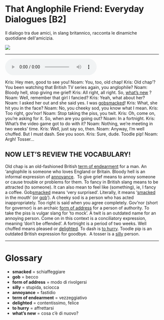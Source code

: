 # That Anglophile Friend: Everyday Dialogues   [B2]

Il dialogo tra due amici, in slang britannico, racconta le dinamiche quotidiane dell'amicizia.

![](That%20Anglophile%20Friend%20Everyday%20Dialogues.webp)

--------------

<div>
<audio controls autoplay>
    <source src="https:/raw.githubusercontent.com/dartie/speakup/main/2024-10/That%20Anglophile%20Friend%20Everyday%20Dialogues.mp3" type="audio/mpeg">
</audio>
</div>


Kris: Hey men, good to see you!
Noam: You, too, old chap!
Kris: Old chap’? You been watching that British TV series again, you anglophile?
Noam: Bloody hell, stop giving me grief!
Kris: All right, all right. So, [what’s new](## "cosa c’è di nuovo?") ?
Noam: Well, remember that girl I fancied?
Kris: Yeah, what about her?
Noam: I asked her out and she said yes. I was [gob](## "becco")[smacked](## "schiaffeggiare")!
Kris: What, she hit you in the face?
Noam: No, you cheeky sod, you know what I mean.
Kris: Too right, gov’nor!
Noam: Stop taking the piss, you twit.
Kris: Oh, come on, you’re asking for it. So, when are you going out?
Noam: In a fortnight.
Kris: What’s the video game got to do with it?
Noam: Nothing, we’re meeting in two weeks’ time.
Kris: Well, just say so, then.
Noam: Anyway, I’m well chuffed. But I must dash. See you soon.
Kris: Sure, dude. Toodle pip!
Noam: Argh! Tosser…

## NOW LET’S REVIEW THE VOCABULARY!
Old chap is an old-fashioned British [term of endearment](## "vezzeggiativo") for a man.
An ‘anglophile is someone who loves England or Britain.
Bloody hell is an informal expression of [annoyance](## "fastidio"). 
To give grief means to annoy someone or cause trouble or problems for them.
To fancy in British slang means to be attracted (to someone). It can also mean to feel like (something), ie, I fancy a coffee.
Gob[smacked](## "schiaffeggiare") means ‘very surprised’. Literally, it means ‘[smacked](## "schiaffeggiare") in the mouth’ (or [gob](## "becco")’).
A cheeky sod is a person who has acted inappropriately.
Too right is said when you agree completely.
Gov’nor (short for governor) is an archaic [form of address](## "modo di rivolgersi") for a person of authority.
To take the piss is vulgar slang for ‘to mock’.
A twit is an outdated name for an annoying person.
Come on in this context is a conciliatory expression, meaning ‘don’t be offended’.
A fortnight is a period of two weeks.
Well chuffed means pleased or [delighted](## "contentissimo, felice").
To dash is [to hurry](## "affrettarsi").
Toodle pip is an outdated British expression for goodbye. 
A tosser is a [silly](## "stupida, sciocca") person.

--------------

<div style = "display:block; clear:both; page-break-after:always;"></div>

# Glossary
* **smacked** = schiaffeggiare
* **gob** = becco
* **form of address** = modo di rivolgersi
* **silly** = stupida, sciocca
* **annoyance** = fastidio
* **term of endearment** = vezzeggiativo
* **delighted** = contentissimo, felice
* **to hurry** = affrettarsi
* **what’s new** = cosa c’è di nuovo?
